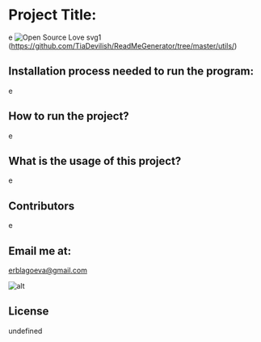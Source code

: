 
  # Project Title:
  e ![Open Source Love svg1](https://badges.frapsoft.com/os/v1/open-source.svg?v=103)(https://github.com/TiaDevilish/ReadMeGenerator/tree/master/utils/)
  
  ## Installation process needed to run the program:
  e
  
  ## How to run the project?
  e
  
  ## What is the usage of this project?
  e

  ## Contributors
  e
  
  ## Email me at:
  erblagoeva@gmail.com

  ![alt](https://avatars3.githubusercontent.com/u/54636005?v=4)

  ## License
  undefined
